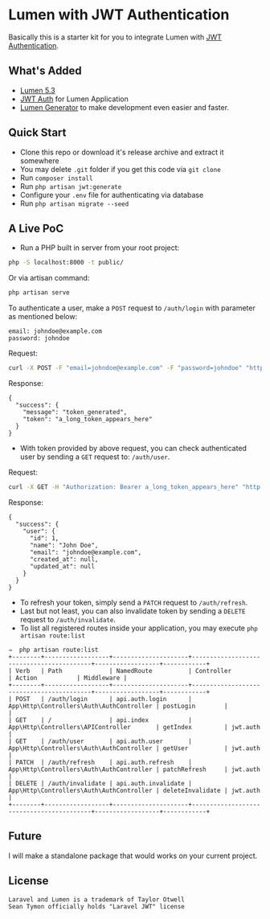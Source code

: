 # Lumen with JWT Authentication

Basically this is a starter kit for you to integrate Lumen with [JWT Authentication](https://jwt.io/).

## What's Added

- [Lumen 5.3](https://github.com/laravel/lumen/tree/v5.3.0)
- [JWT Auth](https://github.com/tymondesigns/jwt-auth) for Lumen Application
- [Lumen Generator](https://github.com/flipboxstudio/lumen-generator) to make development even easier and faster.

## Quick Start

- Clone this repo or download it's release archive and extract it somewhere
- You may delete `.git` folder if you get this code via `git clone`
- Run `composer install`
- Run `php artisan jwt:generate`
- Configure your `.env` file for authenticating via database
- Run `php artisan migrate --seed`

## A Live PoC

- Run a PHP built in server from your root project:

```sh
php -S localhost:8000 -t public/
```

Or via artisan command:

```sh
php artisan serve
```

To authenticate a user, make a `POST` request to `/auth/login` with parameter as mentioned below:

```
email: johndoe@example.com
password: johndoe
```

Request:

```sh
curl -X POST -F "email=johndoe@example.com" -F "password=johndoe" "http://localhost:8000/auth/login"
```

Response:

```
{
  "success": {
    "message": "token_generated",
    "token": "a_long_token_appears_here"
  }
}
```

- With token provided by above request, you can check authenticated user by sending a `GET` request to: `/auth/user`.

Request:

```sh
curl -X GET -H "Authorization: Bearer a_long_token_appears_here" "http://localhost:8000/auth/user"
```

Response:

```
{
  "success": {
    "user": {
      "id": 1,
      "name": "John Doe",
      "email": "johndoe@example.com",
      "created_at": null,
      "updated_at": null
    }
  }
}
```

- To refresh your token, simply send a `PATCH` request to `/auth/refresh`.
- Last but not least, you can also invalidate token by sending a `DELETE` request to `/auth/invalidate`.
- To list all registered routes inside your application, you may execute `php artisan route:list`

```
⇒  php artisan route:list
+--------+------------------+---------------------+------------------------------------------+------------------+------------+
| Verb   | Path             | NamedRoute          | Controller                               | Action           | Middleware |
+--------+------------------+---------------------+------------------------------------------+------------------+------------+
| POST   | /auth/login      | api.auth.login      | App\Http\Controllers\Auth\AuthController | postLogin        |            |
| GET    | /                | api.index           | App\Http\Controllers\APIController       | getIndex         | jwt.auth   |
| GET    | /auth/user       | api.auth.user       | App\Http\Controllers\Auth\AuthController | getUser          | jwt.auth   |
| PATCH  | /auth/refresh    | api.auth.refresh    | App\Http\Controllers\Auth\AuthController | patchRefresh     | jwt.auth   |
| DELETE | /auth/invalidate | api.auth.invalidate | App\Http\Controllers\Auth\AuthController | deleteInvalidate | jwt.auth   |
+--------+------------------+---------------------+------------------------------------------+------------------+------------+
```

## Future

I will make a standalone package that would works on your current project.

## License

```
Laravel and Lumen is a trademark of Taylor Otwell
Sean Tymon officially holds "Laravel JWT" license
```
